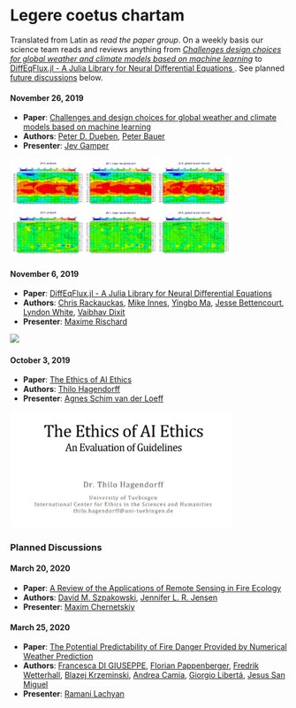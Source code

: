 # Legere coetus chartam

Translated from Latin as _read the paper group_. On a weekly basis our science team reads and reviews anything from [_Challenges
design choices for global weather and climate models based on machine learning_](https://www.geosci-model-dev.net/11/3999/2018/)
to [DiffEqFlux.jl - A Julia Library for Neural Differential Equations
](https://arxiv.org/abs/1902.02376). See planned [future discussions](https://github.com/Cervest/legere-coetus-chartam#planned-discussions) below.


#### November 26, 2019
- **Paper**: [Challenges and design choices for global weather and climate models based on machine learning](https://www.geosci-model-dev.net/11/3999/2018/)
- **Authors**: [Peter D. Dueben](https://www.ecmwf.int/en/about/who-we-are/staff-profiles/peter-dueben), [Peter Bauer](https://www.ecmwf.int/en/about/who-we-are/staff-profiles/peter-bauer)
- **Presenter**: [Jev Gamper](https://mobile.twitter.com/brutforcimag)

<img src="images/dueben_challenges.png" width="400pt">

#### November 6, 2019
- **Paper**: [DiffEqFlux.jl - A Julia Library for Neural Differential Equations](https://arxiv.org/abs/1902.02376)
- **Authors**: [Chris Rackauckas](https://twitter.com/chrisrackauckas?lang=en), [Mike Innes](https://twitter.com/mikejinnes?lang=en), [Yingbo Ma](), [Jesse Bettencourt](), [Lyndon White](), [Vaibhav Dixit]()
- **Presenter**: [Maxime Rischard](https://uk.linkedin.com/in/maxime-rischard-5229607b)

<img src="images/julia-ode.gif" width="400pt">

#### October 3, 2019
- **Paper**: [The Ethics of AI Ethics](https://arxiv.org/pdf/1903.03425.pdf)
- **Authors**: [Thilo Hagendorff](https://uni-tuebingen.de/einrichtungen/zentrale-einrichtungen/internationales-zentrum-fuer-ethik-in-den-wissenschaften/team/dr-thilo-hagendorff/)
- **Presenter**: [Agnes Schim van der Loeff](https://mobile.twitter.com/AgnesSchim)

<img src="images/aiethics.png" width="400pt">

### Planned Discussions

#### March 20, 2020
- **Paper**: [A Review of the Applications of Remote Sensing in Fire Ecology](https://www.mdpi.com/2072-4292/11/22/2638/htm)
- **Authors**: [David M. Szpakowski](), [Jennifer L. R. Jensen]()
- **Presenter**: [Maxim Chernetskiy](https://uk.linkedin.com/in/maxim-chernetskiy)

#### March 25, 2020
- **Paper**: [The Potential Predictability of Fire Danger Provided by Numerical
Weather Prediction](https://journals.ametsoc.org/doi/pdf/10.1175/JAMC-D-15-0297.1)
- **Authors**: [Francesca DI GIUSEPPE](), [Florian Pappenberger](), [Fredrik Wetterhall](), [Blazej Krzeminski](), 
[Andrea Camia](), [Giorgio Libertá](), [Jesus San Miguel]()
- **Presenter**: [Ramani Lachyan](https://ch.linkedin.com/in/ramani-lachyan-77982918a)